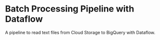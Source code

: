 # Batch Processing Pipeline with Dataflow
A pipeline to read text files from Cloud Storage to BigQuery with Dataflow.
